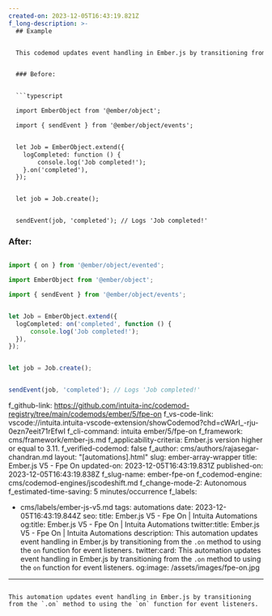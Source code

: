 ```yaml
---
created-on: 2023-12-05T16:43:19.821Z
f_long-description: >-
  ## Example


  This codemod updates event handling in Ember.js by transitioning from the `.on` method to using the `on` function for event listeners.


  ### Before:


  ```typescript

  import EmberObject from '@ember/object';

  import { sendEvent } from '@ember/object/events';


  let Job = EmberObject.extend({
  	logCompleted: function () {
  		console.log('Job completed!');
  	}.on('completed'),
  });


  let job = Job.create();


  sendEvent(job, 'completed'); // Logs 'Job completed!'

  ```


  ### After:


  ```typescript

  import { on } from '@ember/object/evented';

  import EmberObject from '@ember/object';

  import { sendEvent } from '@ember/object/events';


  let Job = EmberObject.extend({
  	logCompleted: on('completed', function () {
  		console.log('Job completed!');
  	}),
  });


  let job = Job.create();


  sendEvent(job, 'completed'); // Logs 'Job completed!'

  ```
f_github-link: https://github.com/intuita-inc/codemod-registry/tree/main/codemods/ember/5/fpe-on
f_vs-code-link: vscode://intuita.intuita-vscode-extension/showCodemod?chd=cWArI_-rju-0ezn7eeit71rEfwI
f_cli-command: intuita ember/5/fpe-on
f_framework: cms/framework/ember-js.md
f_applicability-criteria: Ember.js version higher or equal to 3.11.
f_verified-codemod: false
f_author: cms/authors/rajasegar-chandran.md
layout: "[automations].html"
slug: ember-array-wrapper
title: Ember.js V5 - Fpe On
updated-on: 2023-12-05T16:43:19.831Z
published-on: 2023-12-05T16:43:19.838Z
f_slug-name: ember-fpe-on
f_codemod-engine: cms/codemod-engines/jscodeshift.md
f_change-mode-2: Autonomous
f_estimated-time-saving: 5 minutes/occurrence
f_labels:
  - cms/labels/ember-js-v5.md
tags: automations
date: 2023-12-05T16:43:19.844Z
seo:
  title: Ember.js V5 - Fpe On | Intuita Automations
  og:title: Ember.js V5 - Fpe On | Intuita Automations
  twitter:title: Ember.js V5 - Fpe On | Intuita Automations
  description: This automation updates event handling in Ember.js by transitioning
    from the `.on` method to using the `on` function for event listeners.
  twitter:card: This automation updates event handling in Ember.js by
    transitioning from the `.on` method to using the `on` function for event
    listeners.
  og:image: /assets/images/fpe-on.jpg
---
```

This automation updates event handling in Ember.js by transitioning from the `.on` method to using the `on` function for event listeners.